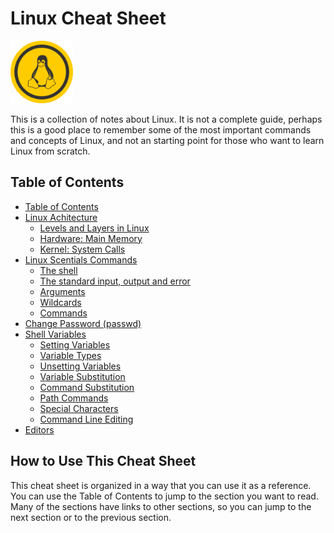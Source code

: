 # Linux Cheat Sheet

<img src="./media/linux-logo.png" width="100px" height="100px" alt="Linux Logo">

This is a collection of notes about Linux. It is not a complete guide, perhaps this is a good place to remember some of the most important commands and concepts of Linux, and not an starting point for those who want to learn Linux from scratch.

## Table of Contents

- [Table of Contents](#table-of-contents)
- [Linux Achitecture](./achitecture-overview/README.md#linux)
  - [Levels and Layers in Linux](./achitecture-overview/README.md#levels-and-layers-in-linux)
  - [Hardware: Main Memory](./achitecture-overview/README.md#hardware-main-memory)
  - [Kernel: System Calls](./achitecture-overview/README.md#kernel-system-calls)
- [Linux Scentials Commands](./commands/README.md)
  - [The shell](./commands/README.md#the-shell)
  - [The standard input, output and error](./commands/README.md#the-standard-input-output-and-error)
  - [Arguments](./commands/README.md#arguments)
  - [Wildcards](./commands/README.md#wildcards)
  - [Commands](./commands/README.md#commands)
- [Change Password (passwd)](./change-password/README.md#change-password-passwd)
- [Shell Variables](./env-shell-variables/README.md)
  - [Setting Variables](./env-shell-variables/README.md#setting-variables)
  - [Variable Types](./env-shell-variables/README.md#variable-types)
  - [Unsetting Variables](./env-shell-variables/README.md#unsetting-variables)
  - [Variable Substitution](./env-shell-variables/README.md#variable-substitution)
  - [Command Substitution](./env-shell-variables/README.md#command-substitution)
  - [Path Commands](./env-shell-variables/README.md#path-commands)
  - [Special Characters](./env-shell-variables/README.md#special-characters)
  - [Command Line Editing](./env-shell-variables/README.md#command-line-editing)
- [Editors](./editors/README.md)

## How to Use This Cheat Sheet

This cheat sheet is organized in a way that you can use it as a reference. You can use the Table of Contents to jump to the section you want to read. Many of the sections have links to other sections, so you can jump to the next section or to the previous section.
